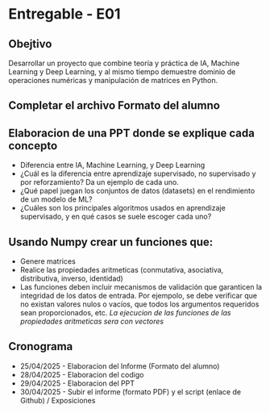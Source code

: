 # Entregable - E01

## Obejtivo
Desarrollar un proyecto que combine teoría y práctica de IA, Machine Learning y Deep Learning, y al mismo tiempo demuestre dominio de operaciones numéricas y manipulación de matrices en Python.

## Completar el archivo Formato del alumno

## Elaboracion de una PPT donde se explique cada concepto

- Diferencia entre IA, Machine Learning, y Deep Learning
- ¿Cuál es la diferencia  entre aprendizaje supervisado, no supervisado y por reforzamiento? Da un ejemplo de cada uno.
- ¿Qué papel juegan los conjuntos de datos (datasets) en el rendimiento de un modelo de ML?
- ¿Cuáles son los principales algoritmos usados en aprendizaje supervisado, y en qué casos se suele escoger cada uno?


## Usando Numpy crear un funciones que:
- Genere matrices
- Realice las propiedades aritmeticas (conmutativa, asociativa, distributiva, inverso, identidad)
- Las funciones deben incluir mecanismos de validación que garanticen la integridad de los datos de entrada. Por ejempolo, se debe verificar que no existan valores nulos o vacíos, que todos los argumentos requeridos sean proporcionados, etc.
*La ejecucion de las funciones de las propiedades aritmeticas sera con vectores*


## Cronograma
- 25/04/2025 - Elaboracion del Informe (Formato del alumno)
- 28/04/2025 - Elaboracion del codigo
- 29/04/2025 - Elaboracion del PPT
- 30/04/2025 - Subir el informe (formato PDF) y el script (enlace de Github) / Exposiciones